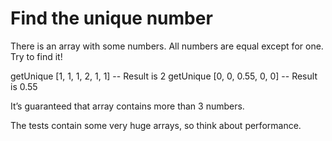 # Find the unique number

There is an array with some numbers. All numbers are equal except for one. Try to find it!

getUnique [1, 1, 1, 2, 1, 1] -- Result is 2
getUnique [0, 0, 0.55, 0, 0] -- Result is 0.55

It’s guaranteed that array contains more than 3 numbers.

The tests contain some very huge arrays, so think about performance.
